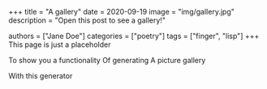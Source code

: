 +++
title = "A gallery"
date = 2020-09-19
image = "img/gallery.jpg"
description = "Open this post to see a gallery!"

authors = ["Jane Doe"]
categories = ["poetry"]
tags = ["finger", "lisp"]
+++
This page is just a placeholder
<!-- more -->
To show you a functionality
Of generating
A picture gallery

With this generator
